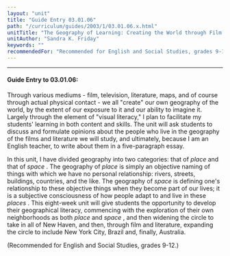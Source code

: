 ```yaml
---
layout: "unit"
title: "Guide Entry 03.01.06"
path: "/curriculum/guides/2003/1/03.01.06.x.html"
unitTitle: "The Geography of Learning: Creating the World through Film and Literature"
unitAuthor: "Sandra K. Friday"
keywords: ""
recommendedFor: "Recommended for English and Social Studies, grades 9-12."
---
```

<body>
<hr/>
 <h4>
  Guide Entry to 03.01.06:
 </h4>
 <p>
  Through various mediums - film, television, literature, maps, and of course through actual physical contact - we all "create" our own geography of the world, by the extent of our exposure to it and our ability to imagine it.  Largely through the element of "visual literacy," I plan to facilitate my students' learning in both content and skills.  The unit will ask students to discuss and formulate opinions about the people who live in the geography of the films and literature we will study, and ultimately, because I am an English teacher, to write about them in a five-paragraph essay.
 </p>
<p>
  In this unit, I have divided geography into two categories: that of
  <i>
   place
  </i>
  and that of
  <i>
   space
  </i>
  .  The geography of
  <i>
   place
  </i>
  is simply an objective naming of things with which we have no personal relationship: rivers, streets, buildings, countries, and the like. The geography of
  <i>
   space
  </i>
  is  defining one's relationship to these objective things when they become part of our lives; it is a subjective consciousness of how people adapt to and live in these
  <i>
   places
  </i>
  . This eight-week unit will give students the opportunity to develop their geographical literacy, commencing with the exploration of their own neighborhoods as both
  <i>
   place
  </i>
  and
  <i>
   space
  </i>
  , and then widening the circle to take in all of New Haven, and then, through film and literature, expanding the circle to include New York City, Brazil and, finally, Australia.
 </p>
<p>
  (Recommended for English and Social Studies, grades 9-12.)
 </p>

</body>
